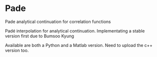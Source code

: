 # Pade
Pade analytical continuation for correlation functions

Padé interpolation for analytical continuation. Implementating a stable version first due to Bumsoo Kyung 

Available are both a Python and a Matlab version. Need to upload the c++ version too.
